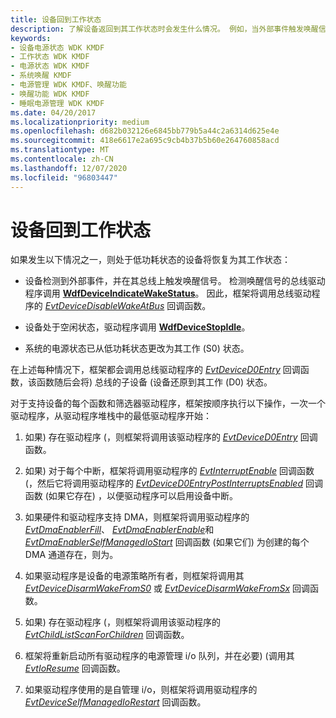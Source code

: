 ```yaml
---
title: 设备回到工作状态
description: 了解设备返回到其工作状态时会发生什么情况。 例如，当外部事件触发唤醒信号时。
keywords:
- 设备电源状态 WDK KMDF
- 工作状态 WDK KMDF
- 电源状态 WDK KMDF
- 系统唤醒 KMDF
- 电源管理 WDK KMDF、唤醒功能
- 唤醒功能 WDK KMDF
- 睡眠电源管理 WDK KMDF
ms.date: 04/20/2017
ms.localizationpriority: medium
ms.openlocfilehash: d682b032126e6845bb779b5a44c2a6314d625e4e
ms.sourcegitcommit: 418e6617e2a695c9cb4b37b5b60e264760858acd
ms.translationtype: MT
ms.contentlocale: zh-CN
ms.lasthandoff: 12/07/2020
ms.locfileid: "96803447"
---
```

# <a name="a-device-returns-to-its-working-state"></a>设备回到工作状态


如果发生以下情况之一，则处于低功耗状态的设备将恢复为其工作状态：

-   设备检测到外部事件，并在其总线上触发唤醒信号。 检测唤醒信号的总线驱动程序调用 [**WdfDeviceIndicateWakeStatus**](/windows-hardware/drivers/ddi/wdfdevice/nf-wdfdevice-wdfdeviceindicatewakestatus)。 因此，框架将调用总线驱动程序的 [*EvtDeviceDisableWakeAtBus*](/windows-hardware/drivers/ddi/wdfpdo/nc-wdfpdo-evt_wdf_device_disable_wake_at_bus) 回调函数。

-   设备处于空闲状态，驱动程序调用 [**WdfDeviceStopIdle**](/windows-hardware/drivers/ddi/wdfdevice/nf-wdfdevice-wdfdevicestopidle)。

-   系统的电源状态已从低功耗状态更改为其工作 (S0) 状态。

在上述每种情况下，框架都会调用总线驱动程序的 [*EvtDeviceD0Entry*](/windows-hardware/drivers/ddi/wdfdevice/nc-wdfdevice-evt_wdf_device_d0_entry) 回调函数，该函数随后会将) 总线的子设备 (设备还原到其工作 (D0) 状态。

对于支持设备的每个函数和筛选器驱动程序，框架按顺序执行以下操作，一次一个驱动程序，从驱动程序堆栈中的最低驱动程序开始：

1.  如果) 存在驱动程序 (，则框架将调用该驱动程序的 [*EvtDeviceD0Entry*](/windows-hardware/drivers/ddi/wdfdevice/nc-wdfdevice-evt_wdf_device_d0_entry) 回调函数。

2.  如果) 对于每个中断，框架将调用驱动程序的 [*EvtInterruptEnable*](/windows-hardware/drivers/ddi/wdfinterrupt/nc-wdfinterrupt-evt_wdf_interrupt_enable) 回调函数 (，然后它将调用驱动程序的 [*EvtDeviceD0EntryPostInterruptsEnabled*](/windows-hardware/drivers/ddi/wdfdevice/nc-wdfdevice-evt_wdf_device_d0_entry_post_interrupts_enabled) 回调函数 (如果它存在) ，以便驱动程序可以启用设备中断。

3.  如果硬件和驱动程序支持 DMA，则框架将调用驱动程序的 [*EvtDmaEnablerFill*](/windows-hardware/drivers/ddi/wdfdmaenabler/nc-wdfdmaenabler-evt_wdf_dma_enabler_fill)、 [*EvtDmaEnablerEnable*](/windows-hardware/drivers/ddi/wdfdmaenabler/nc-wdfdmaenabler-evt_wdf_dma_enabler_enable)和 [*EvtDmaEnablerSelfManagedIoStart*](/windows-hardware/drivers/ddi/wdfdmaenabler/nc-wdfdmaenabler-evt_wdf_dma_enabler_selfmanaged_io_start) 回调函数 (如果它们) 为创建的每个 DMA 通道存在，则为。

4.  如果驱动程序是设备的电源策略所有者，则框架将调用其 [*EvtDeviceDisarmWakeFromS0*](/windows-hardware/drivers/ddi/wdfdevice/nc-wdfdevice-evt_wdf_device_disarm_wake_from_s0) 或 [*EvtDeviceDisarmWakeFromSx*](/windows-hardware/drivers/ddi/wdfdevice/nc-wdfdevice-evt_wdf_device_disarm_wake_from_sx) 回调函数。

5.  如果) 存在驱动程序 (，则框架将调用该驱动程序的 [*EvtChildListScanForChildren*](/windows-hardware/drivers/ddi/wdfchildlist/nc-wdfchildlist-evt_wdf_child_list_scan_for_children) 回调函数。

6.  框架将重新启动所有驱动程序的电源管理 i/o 队列，并在必要)  (调用其 [*EvtIoResume*](/windows-hardware/drivers/ddi/wdfio/nc-wdfio-evt_wdf_io_queue_io_resume) 回调函数。

7.  如果驱动程序使用的是自管理 i/o，则框架将调用驱动程序的 [*EvtDeviceSelfManagedIoRestart*](/windows-hardware/drivers/ddi/wdfdevice/nc-wdfdevice-evt_wdf_device_self_managed_io_restart) 回调函数。

 

